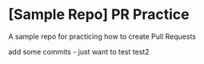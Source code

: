 # [Sample Repo] PR Practice

A sample repo for practicing how to create Pull Requests

add some commits - just want to test
test2
